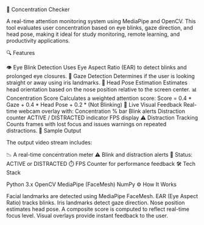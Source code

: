 🎯 Concentration Checker

A real-time attention monitoring system using MediaPipe and OpenCV. This tool evaluates user concentration based on eye blinks, gaze direction, and head pose, making it ideal for study monitoring, remote learning, and productivity applications.

🔍 Features

👁️ Eye Blink Detection
Uses Eye Aspect Ratio (EAR) to detect blinks and prolonged eye closures.
👀 Gaze Detection
Determines if the user is looking straight or away using iris landmarks.
🧠 Head Pose Estimation
Estimates head orientation based on the nose position relative to the screen center.
📊 Concentration Score
Calculates a weighted attention score:
Score = 0.4 * Gaze + 0.4 * Head Pose + 0.2 * (Not Blinking)
🔴 Live Visual Feedback
Real-time webcam overlay with:
Concentration % bar
Blink alerts
Distraction counter
ACTIVE / DISTRACTED indicator
FPS display
⚠️ Distraction Tracking
Counts frames with lost focus and issues warnings on repeated distractions.
🧪 Sample Output

The output video stream includes:

📉 A real-time concentration meter
⚠️ Blink and distraction alerts
🔵 Status: ACTIVE or DISTRACTED
⏱️ FPS Counter for performance feedback
🛠️ Tech Stack

Python 3.x
OpenCV
MediaPipe (FaceMesh)
NumPy
⚙️ How It Works

Facial landmarks are detected using MediaPipe FaceMesh.
EAR (Eye Aspect Ratio) tracks blinks.
Iris landmarks detect gaze direction.
Nose position estimates head pose.
A composite score is computed to reflect real-time focus level.
Visual overlays provide instant feedback to the user.

